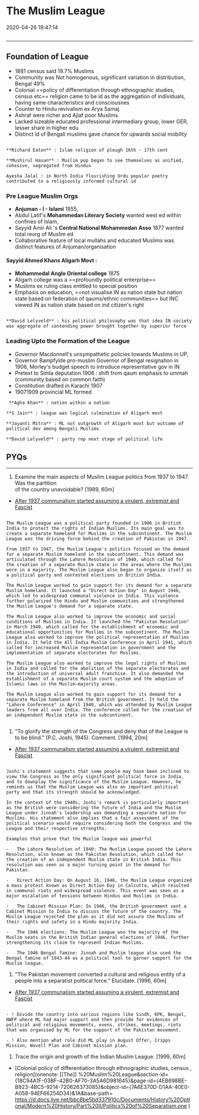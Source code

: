 # The Muslim League

2020-04-26 19:47:14

```toc
```

---

## Foundation of League
- 1881 census said 19.7% Muslims
- Community was Not homogenous, significant variation in distribution, Bengal 49%  
- Colonial ==policy of differentiation through ethnographic studies, census etc== religion came to be id as the aggregation of individuals, having same characteristics and consciousnes
- Counter to Hindu revivalism ex Arya Samaj
- Ashraf were richer and Ajlaf poor Muslims
- Lacked sizeable educated professional intermediary group, lower GER, lesser share in higher edu
- Distinct id of Bengali muslims gave chance for upwards social mobility

```ad-Views

**Richard Eaton** : Islam religion of plough 16th - 17th cent

**Mushirul Hasan** : Muslim pop began to see themselves as unified, cohesive, segregated from Hindus

Ayesha Jalal : in North India flourishing Urdu popular poetry contributed to a religiously informed cultural id

```

### Pre League Muslim Orgs
- **Anjuman - I - Islami** 1855, 
- Abdul Latif's **Mohammedan Literary Society** wanted west ed within confines of Islam, 
- Sayyid Amir Ali 's **Central National Mohammedan Asso** 1877 wanted total reorg of Muslim ed
- Collaborative feature of local mullahs and educated Muslims was distinct features of Anjuman/organisation
  
#### Sayyid Ahmed Khans Aligarh Movt :
- **Mohammedal Anglo Oriental college** 1875
- Aligarh college was a ==profoundly political enterprise==
- Muslims ex ruling class entitled to special position
- Emphasis on education, ==not visualise IN as nation state but nation state based on federation of qaums/ethnic communities== but INC viewed IN as nation state based on ind citizen's right

```ad-Views

**David Lelyveld** : his political philosophy was that idea IN society was aggregate of contending power brought together by superior force

```

### Leading Upto the Formation of the League

- Governor Macdonnell's unsympathetic policies towards Muslims in UP, 
- Governor Bampfylde pro-muslim Governor of Bengal resignation in 1906, Morley's budget speech to introduce representative gov in IN
- Pretext to Simla deputation 1906 : shift from qaum emphasis to ummah (community based on common faith)
- Constitution drafted in Karachi 1907
- 19071909 provincial ML formed

```ad-Views
 **Agha Khan** : nation within a nation
  
**S Jain** : league was logical culmination of Aligarh movt

**Jayanti Mitra** : ML not outgrowth of Aligarh movt but outcome of political dev among Bengali Muslims
  
**David Lelyveld** : party rep next stage of political life
```

## PYQs

---

1. Examine the main aspects of Muslim League politics from 1937 to 1947. Was the partition  
of the country unavoidable? [1989, 60m]
- [After 1937 communalism started assuming a virulent, extremist and Fascist](onenote:[[Communalism]]%20and%20Politics%20of%20Partition&section-id={18C94A1F-03BF-42B0-AF70-3A5A6D981645}&page-id={8F486E88-D86C-4252-985D-B3AF48BEE81E}&object-id={585F629B-2FDB-41A4-A889-E21F175DC83D}&51&base-path=https://d.docs.live.net/bbc8be5bd337910c/Documents/History%20Optional/Modern%20History/Part%20II/Politics%20of%20Separatism.one)

```ad-Answer

The Muslim League was a political party founded in 1906 in British India to protect the rights of Indian Muslims. Its main goal was to create a separate homeland for Muslims in the subcontinent. The Muslim League was the driving force behind the creation of Pakistan in 1947.

From 1937 to 1947, the Muslim League's politics focused on the demand for a separate Muslim homeland in the subcontinent. This demand was articulated through the Lahore Resolution of 1940, which called for the creation of a separate Muslim state in the areas where the Muslims were in a majority. The Muslim League also began to organize itself as a political party and contested elections in British India.

The Muslim League worked to gain support for its demand for a separate Muslim homeland. It launched a "Direct Action Day" in August 1946, which led to widespread communal violence in India. This violence further polarized the Hindu and Muslim communities and strengthened the Muslim League's demand for a separate state.

The Muslim League also worked to improve the economic and social conditions of Muslims in India. It launched the "Pakistan Resolution" in March 1940, which called for the establishment of economic and educational opportunities for Muslims in the subcontinent. The Muslim League also worked to improve the political representation of Muslims in India. It held the All India Muslim Conference in April 1941, which called for increased Muslim representation in government and the implementation of separate electorates for Muslims.

The Muslim League also worked to improve the legal rights of Muslims in India and called for the abolition of the separate electorates and the introduction of universal adult franchise. It also demanded the establishment of a separate Muslim court system and the adoption of Islamic laws in the Muslim-majority areas.

The Muslim League also worked to gain support for its demand for a separate Muslim homeland from the British government. It held the "Lahore Conference" in April 1940, which was attended by Muslim League leaders from all over India. The conference called for the creation of an independent Muslim state in the subcontinent.


```


1. "To glorify the strength of the Congress and deny that of the League is to be blind." (P.C. Joshi, 1945). Comment. [1994, 20m]
- [After 1937 communalism started assuming a virulent, extremist and Fascist](onenote:[[Communalism]]%20and%20Politics%20of%20Partition&section-id={18C94A1F-03BF-42B0-AF70-3A5A6D981645}&page-id={8F486E88-D86C-4252-985D-B3AF48BEE81E}&object-id={585F629B-2FDB-41A4-A889-E21F175DC83D}&51&base-path=https://d.docs.live.net/bbc8be5bd337910c/Documents/History%20Optional/Modern%20History/Part%20II/Politics%20of%20Separatism.one)

```ad-Answer

Joshi's statement suggests that some people may have been inclined to view the Congress as the only significant political force in India, and to downplay the significance of the Muslim League. However, he reminds us that the Muslim League was also an important political party and that its strength should be acknowledged.

In the context of the 1940s, Joshi's remark is particularly important as the British were considering the future of India and the Muslim League under Jinnah's leadership was demanding a separate nation for Muslims. His statement also implies that a fair assessment of the political scenario would require considering both the Congress and the League and their respective strengths.

Examples that prove that the Muslim league was powerful

-   The Lahore Resolution of 1940: The Muslim League passed the Lahore Resolution, also known as the Pakistan Resolution, which called for the creation of an independent Muslim state in British India. This resolution was seen as a major turning point in the demand for Pakistan.
    
-   Direct Action Day: On August 16, 1946, the Muslim League organized a mass protest known as Direct Action Day in Calcutta, which resulted in communal riots and widespread violence. This event was seen as a major escalation of tensions between Hindus and Muslims in India.
    
-   The Cabinet Mission Plan: In 1946, the British government sent a Cabinet Mission to India to discuss the future of the country. The Muslim League rejected the plan as it did not assure the Muslims of their rights and safety in a Hindu majority India.
    
-   The 1946 elections: The Muslim League won the majority of the Muslim seats in the British Indian general elections of 1946, further strengthening its claim to represent Indian Muslims.
    
-   The 1946 Bengal famine: Jinnah and Muslim league also used the Bengal famine of 1943-44 as a political tool to garner support for the Muslim league.

```


1. "The Pakistan movement converted a cultural and religious entity of a people into a separatist political force." Elucidate. [1996, 60m]
- [After 1937 communalism started assuming a virulent, extremist and Fascist](onenote:[[Communalism]]%20and%20Politics%20of%20Partition&section-id={18C94A1F-03BF-42B0-AF70-3A5A6D981645}&page-id={8F486E88-D86C-4252-985D-B3AF48BEE81E}&object-id={585F629B-2FDB-41A4-A889-E21F175DC83D}&51&base-path=https://d.docs.live.net/bbc8be5bd337910c/Documents/History%20Optional/Modern%20History/Part%20II/Politics%20of%20Separatism.one)

```ad-Answer

- ! Divide the country into various regions like Sindh, KPK, Bengal, NWFP where ML had major support and then provide for evidences of political and religious movements, evens, strikes, meetings, riots that was organised by ML for the support of the Pakistan movement. 

- ! Also mention what role did ML play in August Offer, Cripps Mission, Wavell Plan and Cabinet mission plan.

```


1. Trace the origin and growth of the Indian Muslim League. [1999, 60m]
- [Colonial policy of differentiation through ethnographic studies, census , religion](onenote: [[The]] %20Muslim%20League&section-id={18C94A1F-03BF-42B0-AF70-3A5A6D981645}&page-id={4EB698BE-B923-4BC5-9214-720626373085}&object-id={7A6E370D-D1AA-40E0-A058-94EF66254D34}&1A&base-path= https://d.docs.live.net/bbc8be5bd337910c/Documents/History%20Optional/Modern%20History/Part%20II/Politics%20of%20Separatism.one )

```ad-Answer


```


